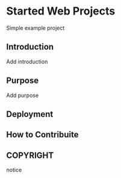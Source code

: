 # Started Web Projects
Simple example project
## Introduction
Add introduction
## Purpose
Add purpose
## Deployment
## How to Contribuite
## COPYRIGHT
notice